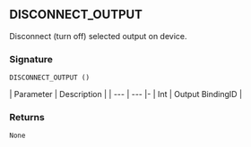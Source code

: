 ## DISCONNECT\_OUTPUT

Disconnect (turn off) selected output on device.


### Signature

`DISCONNECT_OUTPUT ()`


| Parameter | Description |
| --- | --- |-
| Int | Output BindingID |


### Returns

`None`